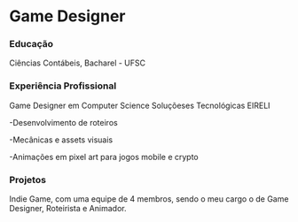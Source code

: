 # Game Designer

### Educação

Ciências Contábeis, Bacharel - UFSC

### Experiência Profissional

Game Designer em Computer Science Soluçõeses Tecnológicas EIRELI

-Desenvolvimento de roteiros

-Mecânicas e assets visuais

-Animações em pixel art para jogos mobile e crypto


### Projetos

Indie Game, com uma equipe de 4 membros, sendo o meu cargo o de Game Designer, Roteirista e Animador.
